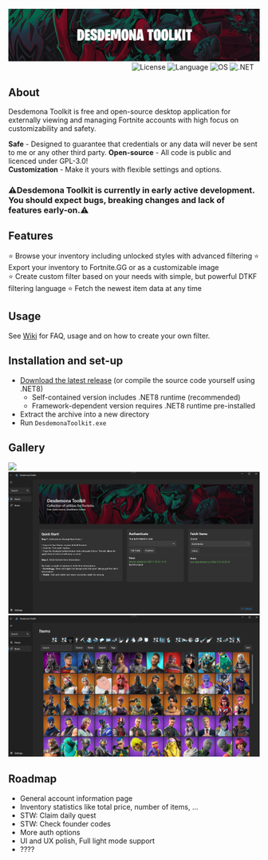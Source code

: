 ![Desdemona Toolkit Logo](https://github.com/YanehCheck/DesdemonaToolkit/blob/master/images/logo.png)
&nbsp;&nbsp;&nbsp;&nbsp;&nbsp;&nbsp;&nbsp;&nbsp;&nbsp;&nbsp;&nbsp;&nbsp;&nbsp;&nbsp;&nbsp;&nbsp;&nbsp;&nbsp;&nbsp;&nbsp;&nbsp;&nbsp;&nbsp;&nbsp;&nbsp;&nbsp;&nbsp;&nbsp;&nbsp;&nbsp;&nbsp;&nbsp;&nbsp;&nbsp;&nbsp;&nbsp;&nbsp;&nbsp;&nbsp;&nbsp;&nbsp;&nbsp;&nbsp;&nbsp;&nbsp;&nbsp;&nbsp;&nbsp;&nbsp;&nbsp;&nbsp;&nbsp;&nbsp;&nbsp;&nbsp;&nbsp;&nbsp;&nbsp;&nbsp;&nbsp;&nbsp;&nbsp;
![License](https://img.shields.io/badge/license-GPL--3.0-EA2824)
![Language](https://img.shields.io/badge/language-C%23-CA2824)
![OS](https://img.shields.io/badge/OS-windows-AA2824)
![.NET](https://img.shields.io/badge/.NET-8.0-8A2824)
## About

Desdemona Toolkit is free and open-source desktop application for externally viewing and managing Fortnite accounts with high focus on customizability and safety.

<b>Safe</b> - Designed to guarantee that credentials or any data will never be sent to me or any other third party. 
<b>Open-source</b> - All code is public and licenced under GPL-3.0!  
<b>Customization</b> - Make it yours with flexible settings and options.

### ⚠️Desdemona Toolkit is currently in early active development. You should expect bugs, breaking changes and lack of features early-on.⚠️

## Features

⭐ Browse your inventory including unlocked styles with advanced filtering
⭐ Export your inventory to Fortnite.GG or as a customizable image  
⭐ Create custom filter based on your needs with simple, but powerful DTKF filtering language
⭐ Fetch the newest item data at any time 

## Usage

See [Wiki](https://github.com/YanehCheck/DesdemonaToolkit/wiki) for FAQ, usage and on how to create your own filter.

## Installation and set-up

- [Download the latest release](https://github.com/YanehCheck/DesdemonaToolkit/releases/latest) (or compile the source code yourself using .NET8)
    - Self-contained version includes .NET8 runtime (recommended)
    - Framework-dependent version requires .NET8 runtime pre-installed
- Extract the archive into a new directory
- Run `DesdemonaToolkit.exe`

## Gallery
<img width="750" src="https://github.com/YanehCheck/DesdemonaToolkit/blob/master/images/img-export.png"> </img>
![Home Page](https://github.com/YanehCheck/DesdemonaToolkit/blob/master/images/screenshot1.png)
![Inventory Page](https://github.com/YanehCheck/DesdemonaToolkit/blob/master/images/screenshot2.png)
  
## Roadmap
- General account information page
- Inventory statistics like total price, number of items, ...
- STW: Claim daily quest
- STW: Check founder codes
- More auth options
- UI and UX polish, Full light mode support
- ????
